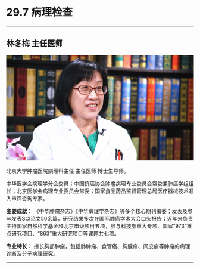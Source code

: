 # 29.7 病理检查

---

## 林冬梅 主任医师

![1685847953311](image/c29_007/1685847953311.png)

北京大学肿瘤医院病理科主任 主任医师 博士生导师。

中华医学会病理学分会委员；中国抗癌协会肿瘤病理专业委员会常委兼肺癌学组组长；北京医学会病理专业委员会常委；国家食品药品监督管理总局医疗器械技术准入审评咨询专家。

**主要成就：** 《中华肿瘤杂志》《中华病理学杂志》等多个核心期刊编委；发表及参与发表SCI论文50余篇，研究结果多次在国际肺癌学术大会口头报告；近年来负责主持国家自然科学基金和北京市级项目五项，参与科技部重大专项、国家“973”重点研究项目、“863”重大研究项目等课题共七项。

**专业特长：** 擅长胸部肿瘤，包括肺肿瘤、食管癌、胸腺瘤、间皮瘤等肿瘤的病理诊断及分子病理研究。

---
